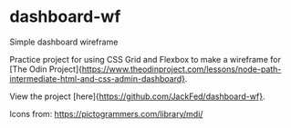# dashboard-wf
Simple dashboard wireframe

Practice project for using CSS Grid and Flexbox to make a wireframe for [The Odin Project]{https://www.theodinproject.com/lessons/node-path-intermediate-html-and-css-admin-dashboard}.

View the project [here]{https://github.com/JackFed/dashboard-wf}.

Icons from: https://pictogrammers.com/library/mdi/
